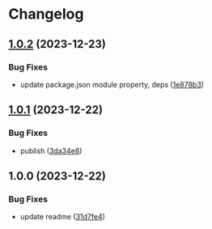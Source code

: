 # Changelog

## [1.0.2](https://github.com/pavophilip/react-shader-fiber/compare/react-shader-fiber-v1.0.1...react-shader-fiber-v1.0.2) (2023-12-23)


### Bug Fixes

* update package.json module property, deps ([1e878b3](https://github.com/pavophilip/react-shader-fiber/commit/1e878b3a8e6d8e2b48ad24262165d41a86056b3a))

## [1.0.1](https://github.com/pavophilip/react-shader-fiber/compare/react-shader-fiber-v1.0.0...react-shader-fiber-v1.0.1) (2023-12-22)


### Bug Fixes

* publish ([3da34e8](https://github.com/pavophilip/react-shader-fiber/commit/3da34e8ca065c04631ff49b19287818a8c109336))

## 1.0.0 (2023-12-22)


### Bug Fixes

* update readme ([31d7fe4](https://github.com/pavophilip/react-shader-fiber/commit/31d7fe43cebd94f43a75d50b0f7b31441eaa03f1))
